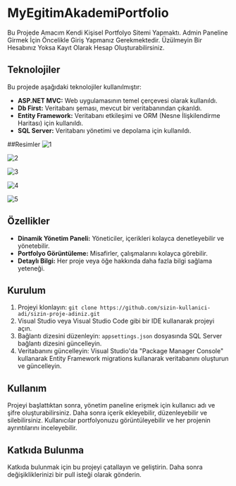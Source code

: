# MyEgitimAkademiPortfolio

Bu Projede Amacım Kendi Kişisel Portfolyo Sitemi Yapmaktı. Admin Paneline Girmek İçin Öncelikle Giriş Yapmanız Gerekmektedir. Üzülmeyin Bir Hesabınız Yoksa Kayıt Olarak Hesap Oluşturabilirsiniz.
## Teknolojiler

Bu projede aşağıdaki teknolojiler kullanılmıştır:

- **ASP.NET MVC:** Web uygulamasının temel çerçevesi olarak kullanıldı.
- **Db First:** Veritabanı şeması, mevcut bir veritabanından çıkarıldı.
- **Entity Framework:** Veritabanı etkileşimi ve ORM (Nesne İlişkilendirme Haritası) için kullanıldı.
- **SQL Server:** Veritabanı yönetimi ve depolama için kullanıldı.

##Resimler
![1](https://github.com/abdks/MyEgitimAkademi_Portfolio-master/assets/62968246/ffe774fe-bd0a-48e8-87e3-367d834b94ba)

![2](https://github.com/abdks/MyEgitimAkademiPortfolio/assets/62968246/c7722da0-33e1-47d2-88e6-585883f5ece8)

![3](https://github.com/abdks/MyEgitimAkademiPortfolio/assets/62968246/4246dd22-ad94-498c-860d-f545291a2b21)

![4](https://github.com/abdks/MyEgitimAkademiPortfolio/assets/62968246/27f354f5-1991-4975-95f2-8c36b119250d)

![5](https://github.com/abdks/MyEgitimAkademiPortfolio/assets/62968246/fe1b74c7-4c08-4263-85ea-d5cdf3da3ee0)


## Özellikler

- **Dinamik Yönetim Paneli:** Yöneticiler, içerikleri kolayca denetleyebilir ve yönetebilir.
- **Portfolyo Görüntüleme:** Misafirler, çalışmalarını kolayca görebilir.
- **Detaylı Bilgi:** Her proje veya öğe hakkında daha fazla bilgi sağlama yeteneği.

## Kurulum

1. Projeyi klonlayın: `git clone https://github.com/sizin-kullanici-adi/sizin-proje-adiniz.git`
2. Visual Studio veya Visual Studio Code gibi bir IDE kullanarak projeyi açın.
3. Bağlantı dizesini düzenleyin: `appsettings.json` dosyasında SQL Server bağlantı dizesini güncelleyin.
4. Veritabanını güncelleyin: Visual Studio'da "Package Manager Console" kullanarak Entity Framework migrations kullanarak veritabanını oluşturun ve güncelleyin.

## Kullanım

Projeyi başlattıktan sonra, yönetim paneline erişmek için kullanıcı adı ve şifre oluşturabilirsiniz. Daha sonra içerik ekleyebilir, düzenleyebilir ve silebilirsiniz. Kullanıcılar portfolyonuzu görüntüleyebilir ve her projenin ayrıntılarını inceleyebilir.

## Katkıda Bulunma

Katkıda bulunmak için bu projeyi çatallayın ve geliştirin. Daha sonra değişikliklerinizi bir pull isteği olarak gönderin.


